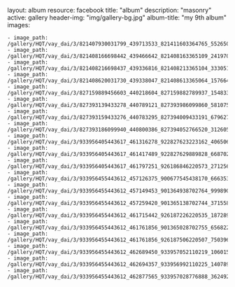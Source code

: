 
layout: album
resource: facebook
title: "album"
description: "masonry"
active: gallery
header-img: "img/gallery-bg.jpg"
album-title: "my 9th album"
images:
    
    - image_path: /gallery/HQT/vay_dai/3/821407930031799_439713533_821411603364765_5526509593902443298_n.jpg
    - image_path: /gallery/HQT/vay_dai/3/821408166698442_439466642_821408163365109_2419708812107483330_n.jpg
    - image_path: /gallery/HQT/vay_dai/3/821408216698437_439336816_821408213365104_3330513223734046527_n.jpg
    - image_path: /gallery/HQT/vay_dai/3/821408620031730_439338047_821408613365064_1576648697324144870_n.jpg
    - image_path: /gallery/HQT/vay_dai/3/827159889456603_440218604_827159882789937_1548333588412755100_n.jpg
    - image_path: /gallery/HQT/vay_dai/3/827393139433278_440789121_827393986099860_5810754633812281155_n.jpg
    - image_path: /gallery/HQT/vay_dai/3/827393159433276_440783295_827394009433191_6796279576389509130_n.jpg
    - image_path: /gallery/HQT/vay_dai/3/827393186099940_440800386_827394052766520_3126056258064476149_n.jpg
    - image_path: /gallery/HQT/vay_dai/3/933956405443617_461316278_922827623223162_4065062231976748628_n.jpg
    - image_path: /gallery/HQT/vay_dai/3/933956405443617_461417489_922827629889828_6687027743927876412_n.jpg
    - image_path: /gallery/HQT/vay_dai/3/933956405443617_461797251_926186846220573_271256589427217288_n.jpg
    - image_path: /gallery/HQT/vay_dai/3/933956455443612_457126375_900677545438170_6663530224436041652_n.jpg
    - image_path: /gallery/HQT/vay_dai/3/933956455443612_457149453_901364938702764_999890264873846596_n.jpg
    - image_path: /gallery/HQT/vay_dai/3/933956455443612_457259420_901365138702744_3715581434065452852_n.jpg
    - image_path: /gallery/HQT/vay_dai/3/933956455443612_461715442_926187226220535_1872896052388652115_n.jpg
    - image_path: /gallery/HQT/vay_dai/3/933956455443612_461761856_901365028702755_6568229419256970871_n.jpg
    - image_path: /gallery/HQT/vay_dai/3/933956455443612_461761856_926187506220507_7503963301328332652_n.jpg
    - image_path: /gallery/HQT/vay_dai/3/933956455443612_462689450_933957052110219_1060158524450137784_n.jpg
    - image_path: /gallery/HQT/vay_dai/3/933956455443612_462694357_933956992110225_1407893079773888085_n.jpg
    - image_path: /gallery/HQT/vay_dai/3/933956455443612_462877565_933957028776888_3624922345764196843_n.jpg